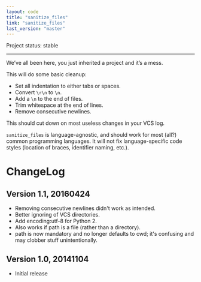 ```yaml
---
layout: code
title: "sanitize_files"
link: "sanitize_files"
last_version: "master"
---
```


Project status: stable

-----------------------------------------

We’ve all been here, you just inherited a project and it’s a mess.

This will do some basic cleanup:

- Set all indentation to either tabs or spaces.
- Convert `\r\n` to `\n`.
- Add a `\n` to the end of files.
- Trim whitespace at the end of lines.
- Remove consecutive newlines.

This should cut down on most useless changes in your VCS log.

`sanitize_files` is language-agnostic, and should work for most (all?) common
programming languages. It will not fix language-specific code styles (location
of braces, identifier naming, etc.).

ChangeLog
=========

Version 1.1, 20160424
---------------------
- Removing consecutive newlines didn't work as intended.
- Better ignoring of VCS directories.
- Add encoding:utf-8 for Python 2.
- Also works if path is a file (rather than a directory).
- path is now mandatory and no longer defaults to cwd; it's confusing and may
  clobber stuff unintentionally.

Version 1.0, 20141104
---------------------
- Initial release

